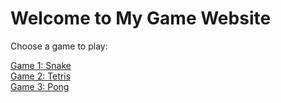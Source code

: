 <!DOCTYPE html>
<html lang="en">
<head>
  <meta charset="UTF-8">
  <meta name="viewport" content="width=device-width, initial-scale=1.0">
  <title>My Free Game Website</title>
  <link rel="stylesheet" href="styles.css"> <!-- Your CSS file -->
</head>
<body>
  <h1>Welcome to My Game Website</h1>
  <p>Choose a game to play:</p>
  
  <div class="game-links">
    <a href="game1.html">Game 1: Snake</a><br>
    <a href="game2.html">Game 2: Tetris</a><br>
    <a href="game3.html">Game 3: Pong</a>
  </div>

  <script src="script.js"></script> <!-- If you have JavaScript -->
</body>
</html>
